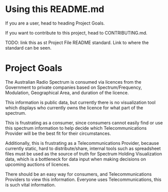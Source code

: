 # Using this README.md

If you are a user, head to heading Project Goals.

If you want to contribute to this project, head to CONTRIBUTING.md.

TODO: link this as st Project File README standard. Link to
where the standard can be seen.

# Project Goals

The Australian Radio Spectrum is consumed via licences from the Government to
private companies based on Spectrum/Frequency, Modulation, Geographical Area,
and duration of the licence.

This information is public data, but currently there is no visualization tool
which displays who currently owns the licence for what part of the spectrum.

This is frustrating as a consumer, since consumers cannot easily
find or use this spectrum information to help decide which Telecommunications
Provider will be the best fit for their circumstances.

Additionally, this is frustrating as a Telecommunications Provider, because
currently static, hard to distribute/share, internal tools such as spreadsheet
files must be used as the source of truth for Spectrum Holding Visualization
data, which is a bottleneck for data input when making decisions on upcoming
auctions of licences.

There should be an easy way for consumers, and Telecommunications Providers 
to view this information. Everyone uses Telecommunications, this is such vital
information.

